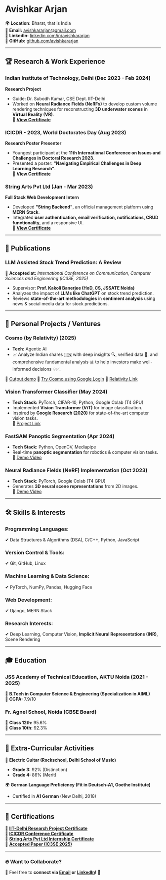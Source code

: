 # Avishkar Arjan  

🌍 **Location:** Bharat, that is India  
📧 **Email:** [avishkararjan@gmail.com](mailto:avishkararjan@gmail.com)  
🔗 **LinkedIn:** [linkedin.com/in/avishkararjan](https://www.linkedin.com/in/avishkararjan/)  
🔗 **GitHub:** [github.com/avishkararjan](https://github.com/avishkararjan)  

---

## 🏆 Research & Work Experience  

### **Indian Institute of Technology, Delhi** (Dec 2023 - Feb 2024)  
**Research Project**  
- Guide: Dr. Subodh Kumar, CSE Dept. IIT-Delhi  
- Worked on **Neural Radiance Fields (NeRFs)** to develop custom volume rendering techniques for reconstructing **3D underwater scenes** in **Virtual Reality (VR)**.  
📜 **[View Certificate](https://drive.google.com/file/d/1mlEdtXCcN8JbEQqh3jS9tsozQalJ4wjf/view?usp=sharing)**  

### **ICICDR - 2023, World Doctorates Day** (Aug 2023)  
**Research Poster Presenter**  
- Youngest participant at the **11th International Conference on Issues and Challenges in Doctoral Research 2023**.  
- Presented a poster: **"Navigating Empirical Challenges in Deep Learning Research"**.  
📜 **[View Certificate](https://drive.google.com/file/d/1ICkAfhRHAgu6TFTgAk5lKVLZ_5hwnlZa/view?usp=sharing)**  

### **String Arts Pvt Ltd** (Jan - Mar 2023)  
**Full Stack Web Development Intern**  
- Developed **"String Backend"**, an official management platform using **MERN Stack**.  
- Integrated **user authentication, email verification, notifications, CRUD functionality**, and a responsive UI.  
📜 **[View Certificate](https://drive.google.com/file/d/1ynwvIXSJGDJguZhsuuNsEQZD3Mog3mDL/view?usp=sharing)**  

---

## 📄 Publications  

### **LLM Assisted Stock Trend Prediction: A Review**  
📖 **Accepted at:** *International Conference on Communication, Computer Sciences and Engineering (IC3SE, 2025)*  
- Supervisor: **Prof. Kakoli Banerjee (HoD, CS, JSSATE Noida)**  
- Analyzes the impact of **LLMs like ChatGPT** on stock trend prediction.  
- Reviews **state-of-the-art methodologies** in **sentiment analysis** using news & social media data for stock predictions.  

<!--📜 **[View Accepted Paper](https://drive.google.com/file/d/1ynwvIXSJGDJguZhsuuNsEQZD3Mog3mDL/view?usp=sharing)**  -->

---

## 🔧 Personal Projects / Ventures

### **Cosmo** (by Relativity) (2025)  
- **Tech:** Agentic AI  
- 📈 Analyze Indian shares 🇮🇳 with deep insights 🔍, verified data 📜, and comprehensive fundamental analysis 📊 to help investors make well-informed decisions 💡✅.

📌 [Output demo](https://drive.google.com/file/d/19AXj2u4gwXfl5GKTEoimxksv_kF905kj/view?usp=sharing) 
📌 [Try Cosmo using Google Login](https://relativityweb.online/cosmo) 
📌 [Relativity Link](https://relativityweb.online/) 

### **Vision Transformer Classifier** (May 2024)  
- **Tech Stack:** PyTorch, CIFAR-10, Python, Google Colab (T4 GPU)  
- Implemented **Vision Transformer (ViT)** for image classification.  
- Inspired by **Google Research (2020)** for state-of-the-art computer vision tasks.  
📌 [Project Link](https://github.com/avishkararjan/deep-learning-essentials) 

### **FastSAM Panoptic Segmentation** (Apr 2024)  
- **Tech Stack:** Python, OpenCV, Mediapipe  
- Real-time **panoptic segmentation** for robotics & computer vision tasks.  
📌 [Demo Video](https://www.youtube.com/watch?v=3oeGPH64nsA)  

### **Neural Radiance Fields (NeRF) Implementation** (Oct 2023)  
- **Tech Stack:** PyTorch, Google Colab (T4 GPU)  
- Generates **3D neural scene representations** from 2D images.  
📌 [Demo Video](https://youtu.be/ItBUhaX5EIY?feature=shared)  

---

## 🛠 Skills & Interests  

### **Programming Languages:**  
✔ Data Structures & Algorithms (DSA), C/C++, Python, JavaScript  

### **Version Control & Tools:**  
✔ Git, GitHub, Linux  

### **Machine Learning & Data Science:**  
✔ PyTorch, NumPy, Pandas, Hugging Face  

### **Web Development:**  
✔ Django, MERN Stack  

### **Research Interests:**  
✔ Deep Learning, Computer Vision, **Implicit Neural Representations (INR)**, Scene Rendering  

---

## 🎓 Education  

### **JSS Academy of Technical Education, AKTU Noida** (2021 - 2025)  
📌 **B.Tech in Computer Science & Engineering (Specialization in AIML)**  
📌 **CGPA:** 7.9/10  

### **Fr. Agnel School, Noida (CBSE Board)**  
📌 **Class 12th:** 95.6%  
📌 **Class 10th:** 92.3%  

---

## 🎸 Extra-Curricular Activities  

🎵 **Electric Guitar (Rockschool, Delhi School of Music)**  
- **Grade 3:** 92% (Distinction)  
- **Grade 4:** 86% (Merit)  

🌍 **German Language Proficiency (Fit in Deutsch-A1, Goethe Institute)**  
- Certified in **A1 German** (New Delhi, 2018)  

---

## 📜 Certifications  

📜 **[IIT-Delhi Research Project Certificate](https://drive.google.com/file/d/1mlEdtXCcN8JbEQqh3jS9tsozQalJ4wjf/view?usp=sharing)**  
📜 **[ICICDR Conference Certificate](https://drive.google.com/file/d/1ICkAfhRHAgu6TFTgAk5lKVLZ_5hwnlZa/view?usp=sharing)**  
📜 **[String Arts Pvt Ltd Internship Certificate](https://drive.google.com/file/d/1olvCkvcji8Xy8ERlrRN4rZM09Qa__cYI/view?usp=sharing)**  
📜 **[Accepted Paper (IC3SE 2025)](https://drive.google.com/file/d/1ynwvIXSJGDJguZhsuuNsEQZD3Mog3mDL/view?usp=sharing)**  

---

### 🔥 **Want to Collaborate?**  
📩 Feel free to **connect via [Email](mailto:avishkararjan@gmail.com) or [LinkedIn](https://www.linkedin.com/in/avishkararjan/)!** 🚀  
